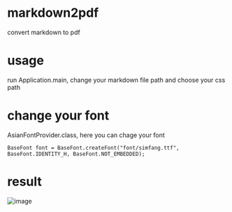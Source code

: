 # markdown2pdf
convert markdown to pdf

# usage
run Application.main, change your markdown file path and choose your css path

# change your font 
AsianFontProvider.class, here you can chage your font

`BaseFont font = BaseFont.createFont("font/simfang.ttf", BaseFont.IDENTITY_H, BaseFont.NOT_EMBEDDED);`

# result
![image](https://user-images.githubusercontent.com/59504723/202838509-30f2db68-a49d-4a19-90a0-4b5cabf81813.png)
